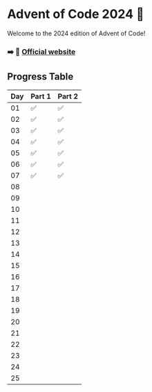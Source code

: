 # Advent of Code 2024 🎄

Welcome to the 2024 edition of Advent of Code! 

### ➡️ 🔗 [Official website](https://adventofcode.com/2024)

## Progress Table

| Day | Part 1 | Part 2 |
|-----|--------|--------|
| 01  |   ✅   |   ✅   |
| 02  |   ✅   |   ✅   |
| 03  |   ✅   |   ✅   |
| 04  |   ✅   |   ✅   |
| 05  |   ✅   |   ✅   |
| 06  |   ✅   |   ✅   |
| 07  |   ✅   |   ✅   |
| 08  |   |   |
| 09  |   |   |
| 10  |   |   |
| 11  |   |   |
| 12  |   |   |
| 13  |   |   |
| 14  |   |   |
| 15  |   |   |
| 16  |   |   |
| 17  |   |   |
| 18  |   |   |
| 19  |   |   |
| 20  |   |   |
| 21  |   |   |
| 22  |   |   |
| 23  |   |   |
| 24  |   |   |
| 25  |   |   |
